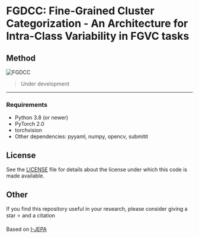 # FGDCC: Fine-Grained Cluster Categorization - An Architecture for Intra-Class Variability in FGVC tasks

## Method

![FGDCC](https://github.com/FalsoMoralista/FGDCC/blob/main/util/images/FGDCC.png)

> Under development
---

### Requirements
* Python 3.8 (or newer)
* PyTorch 2.0
* torchvision
* Other dependencies: pyyaml, numpy, opencv, submitit

## License
See the [LICENSE](./LICENSE) file for details about the license under which this code is made available.

## Other
If you find this repository useful in your research, please consider giving a star :star: and a citation

Based on [I-JEPA](https://github.com/facebookresearch/ijepa)
